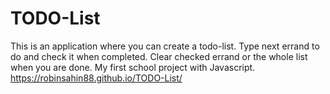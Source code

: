 # TODO-List
This is an application where you can create a todo-list. Type next errand to do and check it when completed. Clear checked errand or the whole list when you are done. My first school project with Javascript.
https://robinsahin88.github.io/TODO-List/

